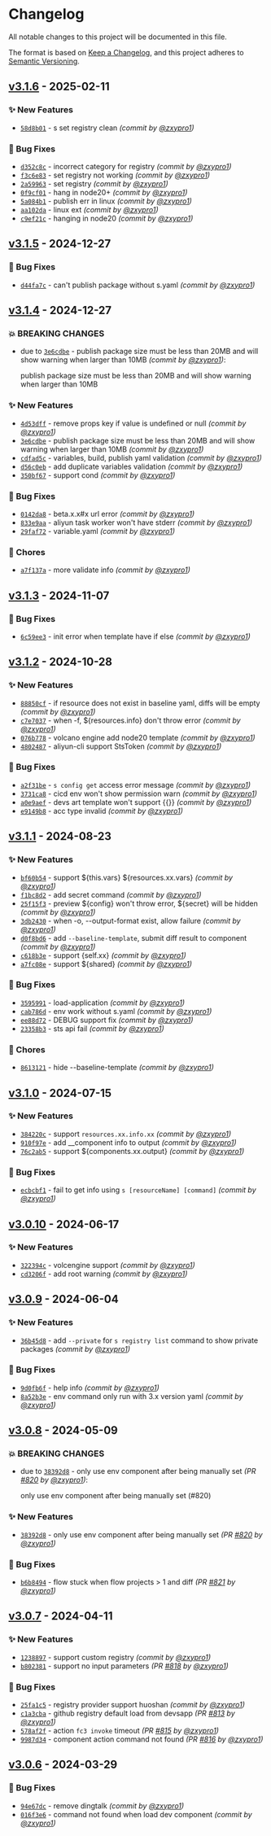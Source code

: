 # Changelog
All notable changes to this project will be documented in this file.

The format is based on [Keep a Changelog](https://keepachangelog.com/en/1.0.0/),
and this project adheres to [Semantic Versioning](https://semver.org/spec/v2.0.0.html).

## [v3.1.6] - 2025-02-11
### :sparkles: New Features
- [`58d8b01`](https://github.com/Serverless-Devs/Serverless-Devs/commit/58d8b0187a4e7f12c1c162143d666a43aa54a294) - s set registry clean *(commit by [@zxypro1](https://github.com/zxypro1))*

### :bug: Bug Fixes
- [`d352c8c`](https://github.com/Serverless-Devs/Serverless-Devs/commit/d352c8c78d8bce76ac28a8760312af0b733588b4) - incorrect category for registry *(commit by [@zxypro1](https://github.com/zxypro1))*
- [`f3c6e83`](https://github.com/Serverless-Devs/Serverless-Devs/commit/f3c6e839acbd28e10a7c1d6fe413894a94376184) - set registry not working *(commit by [@zxypro1](https://github.com/zxypro1))*
- [`2a59963`](https://github.com/Serverless-Devs/Serverless-Devs/commit/2a5996370143c943e56a4ceb42269d48eb82e883) - set registry *(commit by [@zxypro1](https://github.com/zxypro1))*
- [`0f9cf01`](https://github.com/Serverless-Devs/Serverless-Devs/commit/0f9cf01a6ea83ff26a9e75f8a7268c71f6d391c3) - hang in node20+ *(commit by [@zxypro1](https://github.com/zxypro1))*
- [`5a084b1`](https://github.com/Serverless-Devs/Serverless-Devs/commit/5a084b161a05d92b2edfbdddb6d03f9ec575c8fe) - publish err in linux *(commit by [@zxypro1](https://github.com/zxypro1))*
- [`aa102da`](https://github.com/Serverless-Devs/Serverless-Devs/commit/aa102dacde57c61bb46f127bf477ca12ba628c61) - linux ext *(commit by [@zxypro1](https://github.com/zxypro1))*
- [`c9ef21c`](https://github.com/Serverless-Devs/Serverless-Devs/commit/c9ef21c0ac4a705d7ce8018c71c824c6fad02b28) - hanging in node20 *(commit by [@zxypro1](https://github.com/zxypro1))*


## [v3.1.5] - 2024-12-27
### :bug: Bug Fixes
- [`d44fa7c`](https://github.com/Serverless-Devs/Serverless-Devs/commit/d44fa7c293283223f26ff59a040f2facf3b54b70) - can't publish package without s.yaml *(commit by [@zxypro1](https://github.com/zxypro1))*


## [v3.1.4] - 2024-12-27
### :boom: BREAKING CHANGES
- due to [`3e6cdbe`](https://github.com/Serverless-Devs/Serverless-Devs/commit/3e6cdbef8259d62bdd4f45850787ad427cb4e1c8) - publish package size must be less than 20MB and will show warning when larger than 10MB *(commit by [@zxypro1](https://github.com/zxypro1))*:

  publish package size must be less than 20MB and will show warning when larger than 10MB


### :sparkles: New Features
- [`4d53dff`](https://github.com/Serverless-Devs/Serverless-Devs/commit/4d53dffd7b3fb80a2d3eaf2f1e9184ce0172b24c) - remove props key if value is undefined or null *(commit by [@zxypro1](https://github.com/zxypro1))*
- [`3e6cdbe`](https://github.com/Serverless-Devs/Serverless-Devs/commit/3e6cdbef8259d62bdd4f45850787ad427cb4e1c8) - publish package size must be less than 20MB and will show warning when larger than 10MB *(commit by [@zxypro1](https://github.com/zxypro1))*
- [`cdfad5c`](https://github.com/Serverless-Devs/Serverless-Devs/commit/cdfad5c5b6f659259d7e616194f5c13f8d7f3ce0) - variables, build, publish yaml validation *(commit by [@zxypro1](https://github.com/zxypro1))*
- [`d56c0eb`](https://github.com/Serverless-Devs/Serverless-Devs/commit/d56c0eb1e1de663bd12942e90b446add8738b860) - add duplicate variables validation *(commit by [@zxypro1](https://github.com/zxypro1))*
- [`350bf67`](https://github.com/Serverless-Devs/Serverless-Devs/commit/350bf67a4f02e75938ff12e96295ca127fa84feb) - support cond *(commit by [@zxypro1](https://github.com/zxypro1))*

### :bug: Bug Fixes
- [`0142da8`](https://github.com/Serverless-Devs/Serverless-Devs/commit/0142da81e1017bf2e84877c6452ba89a12ba8524) - beta.x.x#x url error *(commit by [@zxypro1](https://github.com/zxypro1))*
- [`833e9aa`](https://github.com/Serverless-Devs/Serverless-Devs/commit/833e9aa06034c71df05e53b4f5c9929a40165251) - aliyun task worker won't have stderr *(commit by [@zxypro1](https://github.com/zxypro1))*
- [`29faf72`](https://github.com/Serverless-Devs/Serverless-Devs/commit/29faf72b14eb9177ebd3cba0a383390489149bc4) - variable.yaml *(commit by [@zxypro1](https://github.com/zxypro1))*

### :wrench: Chores
- [`a7f137a`](https://github.com/Serverless-Devs/Serverless-Devs/commit/a7f137ab11adb644b4d8736e3160d408a92cce32) - more validate info *(commit by [@zxypro1](https://github.com/zxypro1))*


## [v3.1.3] - 2024-11-07
### :bug: Bug Fixes
- [`6c59ee3`](https://github.com/Serverless-Devs/Serverless-Devs/commit/6c59ee35d08b01fed3a225d6038679cea9ba8c51) - init error when template have if else *(commit by [@zxypro1](https://github.com/zxypro1))*


## [v3.1.2] - 2024-10-28
### :sparkles: New Features
- [`88850cf`](https://github.com/Serverless-Devs/Serverless-Devs/commit/88850cf3c3b59ec732d4bf371359af44cd6c3be8) - if resource does not exist in baseline yaml, diffs will be empty *(commit by [@zxypro1](https://github.com/zxypro1))*
- [`c7e7037`](https://github.com/Serverless-Devs/Serverless-Devs/commit/c7e7037677f27a9c15913c4e6879201f34627d1c) - when -f, ${resources.info} don't throw error *(commit by [@zxypro1](https://github.com/zxypro1))*
- [`076b778`](https://github.com/Serverless-Devs/Serverless-Devs/commit/076b77802b64a576588f9a6c7fddcd3c5c051fab) - volcano engine add node20 template *(commit by [@zxypro1](https://github.com/zxypro1))*
- [`4802487`](https://github.com/Serverless-Devs/Serverless-Devs/commit/4802487894557d47a84157b12108fb2adc921f83) - aliyun-cli support StsToken *(commit by [@zxypro1](https://github.com/zxypro1))*

### :bug: Bug Fixes
- [`a2f31be`](https://github.com/Serverless-Devs/Serverless-Devs/commit/a2f31bec5f16cca57ad36d1cd032c42daed9da2e) - `s config get` access error message *(commit by [@zxypro1](https://github.com/zxypro1))*
- [`3731ca8`](https://github.com/Serverless-Devs/Serverless-Devs/commit/3731ca8797c0b91a530e5ca2b79f9e2315b4b697) - cicd env won't show permission warn *(commit by [@zxypro1](https://github.com/zxypro1))*
- [`a0e9aef`](https://github.com/Serverless-Devs/Serverless-Devs/commit/a0e9aef11b68bec32a73c34f5fb5ad0b1f2f7c92) - devs art template won't support {{}} *(commit by [@zxypro1](https://github.com/zxypro1))*
- [`e9149b8`](https://github.com/Serverless-Devs/Serverless-Devs/commit/e9149b8efc0a2e4e90cc2d606961017a65e21fff) - acc type invalid *(commit by [@zxypro1](https://github.com/zxypro1))*


## [v3.1.1] - 2024-08-23
### :sparkles: New Features
- [`bf60b54`](https://github.com/Serverless-Devs/Serverless-Devs/commit/bf60b545a539b80f2c6135b714c41f9ca16c75b3) - support ${this.vars} ${resources.xx.vars} *(commit by [@zxypro1](https://github.com/zxypro1))*
- [`f1bc8d2`](https://github.com/Serverless-Devs/Serverless-Devs/commit/f1bc8d20b0ba353bde6b19eb5a4d2e4a2a3798ec) - add secret command *(commit by [@zxypro1](https://github.com/zxypro1))*
- [`25f15f3`](https://github.com/Serverless-Devs/Serverless-Devs/commit/25f15f3d0c82ec125b7e5e4d7d68f85cb9dc3b6c) - preview ${config} won't throw error, ${secret} will be hidden *(commit by [@zxypro1](https://github.com/zxypro1))*
- [`3db2430`](https://github.com/Serverless-Devs/Serverless-Devs/commit/3db243055e6ab0fb3653e459bc476b2e44abb4db) - when -o, --output-format exist, allow failure *(commit by [@zxypro1](https://github.com/zxypro1))*
- [`d0f8bd6`](https://github.com/Serverless-Devs/Serverless-Devs/commit/d0f8bd6be63f7ab7aaccf195f38fbfaedaf1aa4a) - add `--baseline-template`, submit diff result to component *(commit by [@zxypro1](https://github.com/zxypro1))*
- [`c618b3e`](https://github.com/Serverless-Devs/Serverless-Devs/commit/c618b3eb16fb8adec3e7ec6be8ba1a70db621738) - support {self.xx} *(commit by [@zxypro1](https://github.com/zxypro1))*
- [`a7fc08e`](https://github.com/Serverless-Devs/Serverless-Devs/commit/a7fc08e373f74f7313d5f8191f25a4306588b951) - support ${shared} *(commit by [@zxypro1](https://github.com/zxypro1))*

### :bug: Bug Fixes
- [`3595991`](https://github.com/Serverless-Devs/Serverless-Devs/commit/3595991d7be8886590dd0623e4c44e124793d104) - load-application *(commit by [@zxypro1](https://github.com/zxypro1))*
- [`cab786d`](https://github.com/Serverless-Devs/Serverless-Devs/commit/cab786d13e8b63c2e951d002bf6bb1703f609977) - env work without s.yaml *(commit by [@zxypro1](https://github.com/zxypro1))*
- [`ee88d72`](https://github.com/Serverless-Devs/Serverless-Devs/commit/ee88d724f38058dfa8b48b9d14f0b56dcd6381d5) - DEBUG support fix *(commit by [@zxypro1](https://github.com/zxypro1))*
- [`23358b3`](https://github.com/Serverless-Devs/Serverless-Devs/commit/23358b3ecd0dfafa947ad30d044909f0a36205c3) - sts api fail *(commit by [@zxypro1](https://github.com/zxypro1))*

### :wrench: Chores
- [`8613121`](https://github.com/Serverless-Devs/Serverless-Devs/commit/86131211c11b802e46de54f987f04dbf2b3406d9) - hide --baseline-template *(commit by [@zxypro1](https://github.com/zxypro1))*


## [v3.1.0] - 2024-07-15
### :sparkles: New Features
- [`384220c`](https://github.com/Serverless-Devs/Serverless-Devs/commit/384220ca9c5b9c30f93b968207eb4ce179e4cbab) - support `resources.xx.info.xx` *(commit by [@zxypro1](https://github.com/zxypro1))*
- [`910f97e`](https://github.com/Serverless-Devs/Serverless-Devs/commit/910f97e602668ad23b451885a050e2524c5baf53) - add __component info to output *(commit by [@zxypro1](https://github.com/zxypro1))*
- [`76c2ab5`](https://github.com/Serverless-Devs/Serverless-Devs/commit/76c2ab5f4459ac221dc53bf0243b74f434bb990a) - support ${components.xx.output} *(commit by [@zxypro1](https://github.com/zxypro1))*

### :bug: Bug Fixes
- [`ecbcbf1`](https://github.com/Serverless-Devs/Serverless-Devs/commit/ecbcbf1a640c50dcb04ad47e1ec971253cf7ecb9) - fail to get info using `s [resourceName] [command]` *(commit by [@zxypro1](https://github.com/zxypro1))*


## [v3.0.10] - 2024-06-17
### :sparkles: New Features
- [`322394c`](https://github.com/Serverless-Devs/Serverless-Devs/commit/322394c34d006a22f49f18f095a0ae588db863e4) - volcengine support *(commit by [@zxypro1](https://github.com/zxypro1))*
- [`cd3206f`](https://github.com/Serverless-Devs/Serverless-Devs/commit/cd3206f7761d1fd51e06b4e88b0fd926a6067588) - add root warning *(commit by [@zxypro1](https://github.com/zxypro1))*


## [v3.0.9] - 2024-06-04
### :sparkles: New Features
- [`36b45d8`](https://github.com/Serverless-Devs/Serverless-Devs/commit/36b45d8d6adf8add31f87b0c6d435065746893ed) - add `--private` for `s registry list` command to show private packages *(commit by [@zxypro1](https://github.com/zxypro1))*

### :bug: Bug Fixes
- [`9d0fb6f`](https://github.com/Serverless-Devs/Serverless-Devs/commit/9d0fb6fd98e4aed436e15aea6ccc357f833f553e) - help info *(commit by [@zxypro1](https://github.com/zxypro1))*
- [`8a52b3e`](https://github.com/Serverless-Devs/Serverless-Devs/commit/8a52b3e8859ff3759a96864b86d8304148e636cf) - env command only run with 3.x version yaml *(commit by [@zxypro1](https://github.com/zxypro1))*


## [v3.0.8] - 2024-05-09
### :boom: BREAKING CHANGES
- due to [`38392d8`](https://github.com/Serverless-Devs/Serverless-Devs/commit/38392d8e961889213b361fadda60fbab182fbd1f) - only use env component after being manually set *(PR [#820](https://github.com/Serverless-Devs/Serverless-Devs/pull/820) by [@zxypro1](https://github.com/zxypro1))*:

  only use env component after being manually set (#820)


### :sparkles: New Features
- [`38392d8`](https://github.com/Serverless-Devs/Serverless-Devs/commit/38392d8e961889213b361fadda60fbab182fbd1f) - only use env component after being manually set *(PR [#820](https://github.com/Serverless-Devs/Serverless-Devs/pull/820) by [@zxypro1](https://github.com/zxypro1))*

### :bug: Bug Fixes
- [`b6b8494`](https://github.com/Serverless-Devs/Serverless-Devs/commit/b6b8494dc45b1038c132b3b9c2a2922add47c206) - flow stuck when flow projects > 1 and diff *(PR [#821](https://github.com/Serverless-Devs/Serverless-Devs/pull/821) by [@zxypro1](https://github.com/zxypro1))*


## [v3.0.7] - 2024-04-11
### :sparkles: New Features
- [`1238897`](https://github.com/Serverless-Devs/Serverless-Devs/commit/1238897ffea71ef540d542b3ea0df73fabaa9021) - support custom registry *(commit by [@zxypro1](https://github.com/zxypro1))*
- [`b802381`](https://github.com/Serverless-Devs/Serverless-Devs/commit/b802381f7ca5acd1758338743c2d190a746121e6) - support no input parameters *(PR [#818](https://github.com/Serverless-Devs/Serverless-Devs/pull/818) by [@zxypro1](https://github.com/zxypro1))*

### :bug: Bug Fixes
- [`25fa1c5`](https://github.com/Serverless-Devs/Serverless-Devs/commit/25fa1c523c705532de00c07a164bda824963b435) - registry provider support huoshan *(commit by [@zxypro1](https://github.com/zxypro1))*
- [`c1a3cba`](https://github.com/Serverless-Devs/Serverless-Devs/commit/c1a3cba3d8ed86f3ccd2c680b948b8721f17b75c) - github registry default load from devsapp *(PR [#813](https://github.com/Serverless-Devs/Serverless-Devs/pull/813) by [@zxypro1](https://github.com/zxypro1))*
- [`578af2f`](https://github.com/Serverless-Devs/Serverless-Devs/commit/578af2fcad5073e90bbbbce03cfaaf3066101876) - action `fc3 invoke` timeout *(PR [#815](https://github.com/Serverless-Devs/Serverless-Devs/pull/815) by [@zxypro1](https://github.com/zxypro1))*
- [`9987d34`](https://github.com/Serverless-Devs/Serverless-Devs/commit/9987d3438dee31cb29b7c15d3361c19983f8e379) - component action command not found *(PR [#816](https://github.com/Serverless-Devs/Serverless-Devs/pull/816) by [@zxypro1](https://github.com/zxypro1))*


## [v3.0.6] - 2024-03-29
### :bug: Bug Fixes
- [`94e67dc`](https://github.com/Serverless-Devs/Serverless-Devs/commit/94e67dc6eac0cca8861bc8ff8df5c551db017136) - remove dingtalk *(commit by [@zxypro1](https://github.com/zxypro1))*
- [`016f3e6`](https://github.com/Serverless-Devs/Serverless-Devs/commit/016f3e6b88e1ac23d4c7d3fa375a860f8ff390cd) - command not found when load dev component *(commit by [@zxypro1](https://github.com/zxypro1))*


[v3.0.6]: https://github.com/Serverless-Devs/Serverless-Devs/compare/v3.0.5...v3.0.6
[v3.0.7]: https://github.com/Serverless-Devs/Serverless-Devs/compare/v3.0.6...v3.0.7
[v3.0.8]: https://github.com/Serverless-Devs/Serverless-Devs/compare/v3.0.7...v3.0.8
[v3.0.9]: https://github.com/Serverless-Devs/Serverless-Devs/compare/v3.0.8...v3.0.9
[v3.0.10]: https://github.com/Serverless-Devs/Serverless-Devs/compare/v3.0.9...v3.0.10
[v3.1.0]: https://github.com/Serverless-Devs/Serverless-Devs/compare/v3.0.10...v3.1.0
[v3.1.1]: https://github.com/Serverless-Devs/Serverless-Devs/compare/v3.1.0...v3.1.1
[v3.1.2]: https://github.com/Serverless-Devs/Serverless-Devs/compare/v3.1.1...v3.1.2
[v3.1.3]: https://github.com/Serverless-Devs/Serverless-Devs/compare/v3.1.2...v3.1.3
[v3.1.4]: https://github.com/Serverless-Devs/Serverless-Devs/compare/v3.1.3...v3.1.4
[v3.1.5]: https://github.com/Serverless-Devs/Serverless-Devs/compare/v3.1.4...v3.1.5
[v3.1.6]: https://github.com/Serverless-Devs/Serverless-Devs/compare/v3.1.5...v3.1.6
